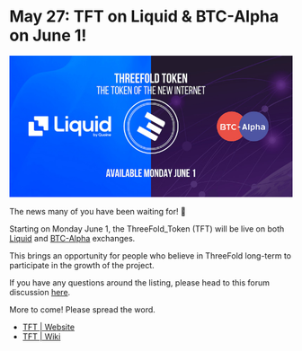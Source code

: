 # May 27: TFT on Liquid & BTC-Alpha on June 1!

![](img/btcalphaliquid.jpg)

The news many of you have been waiting for! 🥁

Starting on Monday June 1, the ThreeFold_Token (TFT) will be live on both [Liquid](https://liquid.com) and [BTC-Alpha](https://btc-alpha.com) exchanges.

This brings an opportunity for people who believe in ThreeFold long-term to participate in the growth of the project.

If you have any questions around the listing, please head to this forum discussion [here](https://forum.threefold.io/t/tft-is-listing-on-liquid-and-btc-alpha-on-the-1st-of-june-2020/492).

More to come! Please spread the word.

- [TFT | Website](https://threefold.io/token.html)
- [TFT | Wiki](tokens_home)
